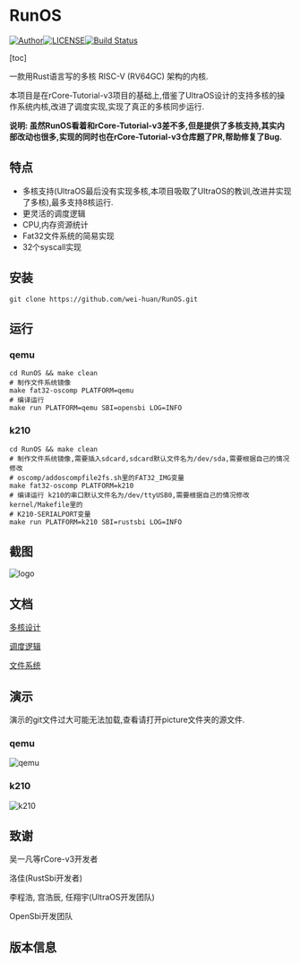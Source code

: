 # RunOS

[![Author](https://shields.io/badge/Author-wei_huan-red "Author")](https://github.com/wei-huan)[![LICENSE](https://img.shields.io/github/license/JoeyBling/hexo-theme-yilia-plus "LICENSE")](./LICENSE "LICENSE")[![Build Status](https://travis-ci.com/JoeyBling/yilia-plus-demo.svg?branch=master)](https://github.com/wei-huan/RunOS)

[toc]



一款用Rust语言写的多核 RISC-V (RV64GC) 架构的内核.



本项目是在rCore-Tutorial-v3项目的基础上,借鉴了UltraOS设计的支持多核的操作系统内核,改进了调度实现,实现了真正的多核同步运行.



**说明: 虽然RunOS看着和rCore-Tutorial-v3差不多,但是提供了多核支持,其实内部改动也很多,实现的同时也在rCore-Tutorial-v3仓库题了PR,帮助修复了Bug.**



## 特点

- 多核支持(UltraOS最后没有实现多核,本项目吸取了UltraOS的教训,改进并实现了多核),最多支持8核运行.
- 更灵活的调度逻辑
- CPU,内存资源统计
- Fat32文件系统的简易实现
- 32个syscall实现



## 安装

```shell
git clone https://github.com/wei-huan/RunOS.git
```



## 运行

### qemu

```shell
cd RunOS && make clean
# 制作文件系统镜像
make fat32-oscomp PLATFORM=qemu
# 编译运行
make run PLATFORM=qemu SBI=opensbi LOG=INFO
```



### k210

```shell
cd RunOS && make clean
# 制作文件系统镜像,需要插入sdcard,sdcard默认文件名为/dev/sda,需要根据自己的情况修改
# oscomp/addoscompfile2fs.sh里的FAT32_IMG变量
make fat32-oscomp PLATFORM=k210
# 编译运行 k210的串口默认文件名为/dev/ttyUSB0,需要根据自己的情况修改kernel/Makefile里的
# K210-SERIALPORT变量
make run PLATFORM=k210 SBI=rustsbi LOG=INFO
```



## 截图

![logo](https://s2.loli.net/2022/06/02/4Szm8yGPRBYQang.png)



## 文档

[多核设计](./docs/多核设计.md)

[调度逻辑](./docs/调度逻辑.md)

[文件系统](./docs/文件系统.md)



## 演示

演示的git文件过大可能无法加载,查看请打开picture文件夹的源文件.



### qemu

![qemu](./picture/qemu.gif)





### k210

![k210](./picture/k210.gif)





## 致谢

吴一凡等rCore-v3开发者

洛佳(RustSbi开发者)

李程浩, 宫浩辰, 任翔宇(UltraOS开发团队)

OpenSbi开发团队

## 版本信息
